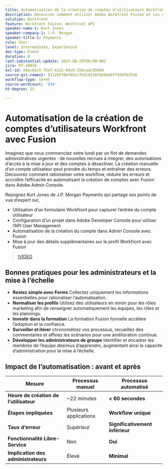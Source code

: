 ```yaml
---
title: Automatisation de la création de comptes d’utilisateurs Workfront avec Fusion
description: Découvrez comment utiliser Adobe Workfront Fusion et les API pour automatiser la création de comptes d’utilisateurs, réduire le temps de configuration de 22 minutes à moins de 60 secondes et améliorer l’efficacité.
solution: Workfront
feature: Workfront Fusion, Workfront API
speaker-name-1: Kurt Jones
speaker-company-1: J.P. Morgan
speaker-title-1: Payments
role: User
level: Intermediate, Experienced
doc-type: Event
duration: 0
last-substantial-update: 2025-08-29T00:00:00Z
jira: KT-18876
exl-id: e8ac62c5-75e5-41d2-94c8-25bcaacd5668
source-git-commit: 91120ff6bfd81c7b3c9218fbbb6dbff9397b37e6
workflow-type: tm+mt
source-wordcount: '254'
ht-degree: 1%

---
```


# Automatisation de la création de comptes d’utilisateurs Workfront avec Fusion

Imaginez que vous commenciez votre lundi par un flot de demandes administratives urgentes : de nouvelles recrues à intégrer, des autorisations d’accès à la mise à jour et des comptes à désactiver. La création manuelle d’un compte utilisateur peut prendre du temps et entraîner des erreurs. Découvrez comment rationaliser votre workflow, réduire les erreurs et accroître l’efficacité en automatisant la création de comptes avec Fusion dans Adobe Admin Console.

Rejoignez Kurt Jones de J.P. Morgan Payments qui partage ses points de vue d’expert sur,

* Utilisation d’un formulaire Workfront pour capturer l’entrée du compte utilisateur
* Configuration d’un projet dans Adobe Developer Console pour utiliser l’API User Management
* Automatisation de la création du compte dans Admin Console avec Fusion
* Mise à jour des détails supplémentaires sur le profil Workfront avec Fusion

>[!VIDEO](https://video.tv.adobe.com/v/3471573/?learn=on&enablevpops&captions=fre_fr)

## Bonnes pratiques pour les administrateurs et la mise à l’échelle

* **Restez simple avec Forms** Collectez uniquement les informations essentielles pour rationaliser l’automatisation.
* **Normaliser les profils** Utilisez des utilisateurs en miroir pour les rôles marketing afin de renseigner automatiquement les équipes, les rôles et les plannings.
* **Investir dans la formation** La formation Fusion formelle accélère l’adoption et la confiance.
* **Surveiller et itérer** chronométrez vos processus, recueillez des commentaires et affinez les scénarios pour une amélioration continue.
* **Développer les administrateurs de groupe** Identifier et encadrer les membres de l’équipe désireux d’apprendre, augmentant ainsi la capacité d’administration pour la mise à l’échelle.

## Impact de l’automatisation : avant et après

| **Mesure** | **Processus manuel** | **Processus automatisé** |
|-------------------------------|--------------------|-------------------------|
| **Heure de création de l’utilisateur** | ~22 minutes | **&lt; 60 secondes** |
| **Étapes impliquées** | Plusieurs applications | **Workflow unique** |
| **Taux d’erreur** | Supérieur | **Significativement inférieur** |
| **Fonctionnalité Libre-Service** | Non | **Oui** |
| **Implication des administrateurs** | Élevé | **Minimal** |
